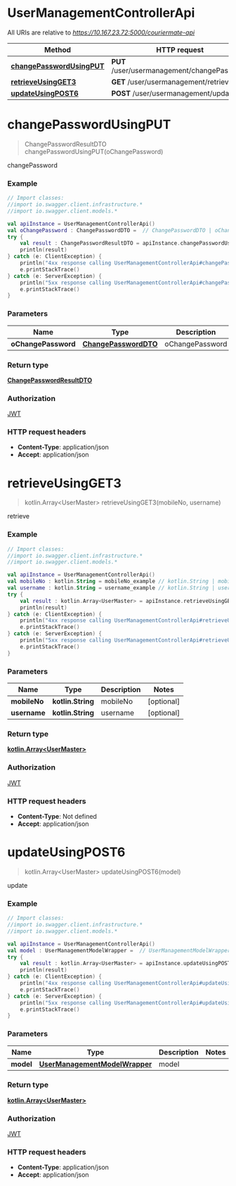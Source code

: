 # UserManagementControllerApi

All URIs are relative to *https://10.167.23.72:5000/couriermate-api*

Method | HTTP request | Description
------------- | ------------- | -------------
[**changePasswordUsingPUT**](UserManagementControllerApi.md#changePasswordUsingPUT) | **PUT** /user/usermanagement/changePassword | changePassword
[**retrieveUsingGET3**](UserManagementControllerApi.md#retrieveUsingGET3) | **GET** /user/usermanagement/retrieve | retrieve
[**updateUsingPOST6**](UserManagementControllerApi.md#updateUsingPOST6) | **POST** /user/usermanagement/update | update


<a name="changePasswordUsingPUT"></a>
# **changePasswordUsingPUT**
> ChangePasswordResultDTO changePasswordUsingPUT(oChangePassword)

changePassword

### Example
```kotlin
// Import classes:
//import io.swagger.client.infrastructure.*
//import io.swagger.client.models.*

val apiInstance = UserManagementControllerApi()
val oChangePassword : ChangePasswordDTO =  // ChangePasswordDTO | oChangePassword
try {
    val result : ChangePasswordResultDTO = apiInstance.changePasswordUsingPUT(oChangePassword)
    println(result)
} catch (e: ClientException) {
    println("4xx response calling UserManagementControllerApi#changePasswordUsingPUT")
    e.printStackTrace()
} catch (e: ServerException) {
    println("5xx response calling UserManagementControllerApi#changePasswordUsingPUT")
    e.printStackTrace()
}
```

### Parameters

Name | Type | Description  | Notes
------------- | ------------- | ------------- | -------------
 **oChangePassword** | [**ChangePasswordDTO**](ChangePasswordDTO.md)| oChangePassword |

### Return type

[**ChangePasswordResultDTO**](ChangePasswordResultDTO.md)

### Authorization

[JWT](../README.md#JWT)

### HTTP request headers

 - **Content-Type**: application/json
 - **Accept**: application/json

<a name="retrieveUsingGET3"></a>
# **retrieveUsingGET3**
> kotlin.Array&lt;UserMaster&gt; retrieveUsingGET3(mobileNo, username)

retrieve

### Example
```kotlin
// Import classes:
//import io.swagger.client.infrastructure.*
//import io.swagger.client.models.*

val apiInstance = UserManagementControllerApi()
val mobileNo : kotlin.String = mobileNo_example // kotlin.String | mobileNo
val username : kotlin.String = username_example // kotlin.String | username
try {
    val result : kotlin.Array<UserMaster> = apiInstance.retrieveUsingGET3(mobileNo, username)
    println(result)
} catch (e: ClientException) {
    println("4xx response calling UserManagementControllerApi#retrieveUsingGET3")
    e.printStackTrace()
} catch (e: ServerException) {
    println("5xx response calling UserManagementControllerApi#retrieveUsingGET3")
    e.printStackTrace()
}
```

### Parameters

Name | Type | Description  | Notes
------------- | ------------- | ------------- | -------------
 **mobileNo** | **kotlin.String**| mobileNo | [optional]
 **username** | **kotlin.String**| username | [optional]

### Return type

[**kotlin.Array&lt;UserMaster&gt;**](UserMaster.md)

### Authorization

[JWT](../README.md#JWT)

### HTTP request headers

 - **Content-Type**: Not defined
 - **Accept**: application/json

<a name="updateUsingPOST6"></a>
# **updateUsingPOST6**
> kotlin.Array&lt;UserMaster&gt; updateUsingPOST6(model)

update

### Example
```kotlin
// Import classes:
//import io.swagger.client.infrastructure.*
//import io.swagger.client.models.*

val apiInstance = UserManagementControllerApi()
val model : UserManagementModelWrapper =  // UserManagementModelWrapper | model
try {
    val result : kotlin.Array<UserMaster> = apiInstance.updateUsingPOST6(model)
    println(result)
} catch (e: ClientException) {
    println("4xx response calling UserManagementControllerApi#updateUsingPOST6")
    e.printStackTrace()
} catch (e: ServerException) {
    println("5xx response calling UserManagementControllerApi#updateUsingPOST6")
    e.printStackTrace()
}
```

### Parameters

Name | Type | Description  | Notes
------------- | ------------- | ------------- | -------------
 **model** | [**UserManagementModelWrapper**](UserManagementModelWrapper.md)| model |

### Return type

[**kotlin.Array&lt;UserMaster&gt;**](UserMaster.md)

### Authorization

[JWT](../README.md#JWT)

### HTTP request headers

 - **Content-Type**: application/json
 - **Accept**: application/json

